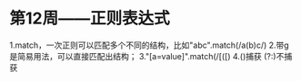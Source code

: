 # 第12周——正则表达式
1.match，一次正则可以匹配多个不同的结构，比如"abc".match(/a(b)c/)
2.带g是简易用法，可以直接匹配出结构；
3."[a=value]".match(/\[([)
4.()捕获    (?:)不捕获



